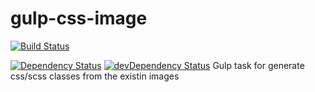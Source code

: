 gulp-css-image
==============
[![Build Status](https://travis-ci.org/lexich/gulp-css-image.svg)](https://travis-ci.org/lexich/gulp-css-image)

[![Dependency Status](https://david-dm.org/lexich/gulp-css-image.svg)](https://david-dm.org/lexich/gulp-css-image)
[![devDependency Status](https://david-dm.org/lexich/gulp-css-image/dev-status.svg)](https://david-dm.org/lexich/gulp-css-image#info=devDependencies)
Gulp task for generate css/scss classes from the existin images
